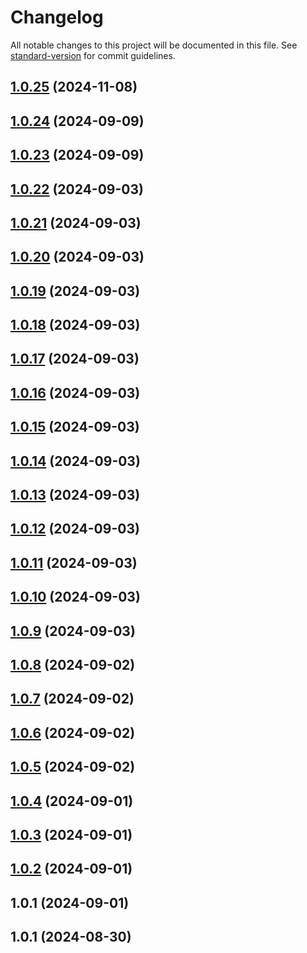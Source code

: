 # Changelog

All notable changes to this project will be documented in this file. See [standard-version](https://github.com/conventional-changelog/standard-version) for commit guidelines.

## [1.0.25](https://github.com/maemreyo/i18n-types-gen/compare/v1.0.24...v1.0.25) (2024-11-08)



## [1.0.24](https://github.com/maemreyo/i18n-types-gen/compare/v1.0.23...v1.0.24) (2024-09-09)



## [1.0.23](https://github.com/maemreyo/i18n-types-gen/compare/v1.0.22...v1.0.23) (2024-09-09)



## [1.0.22](https://github.com/maemreyo/i18n-types-gen/compare/v1.0.21...v1.0.22) (2024-09-03)



## [1.0.21](https://github.com/maemreyo/i18n-types-gen/compare/v1.0.20...v1.0.21) (2024-09-03)



## [1.0.20](https://github.com/maemreyo/i18n-types-gen/compare/v1.0.19...v1.0.20) (2024-09-03)



## [1.0.19](https://github.com/maemreyo/i18n-types-gen/compare/v1.0.18...v1.0.19) (2024-09-03)



## [1.0.18](https://github.com/maemreyo/i18n-types-gen/compare/v1.0.17...v1.0.18) (2024-09-03)



## [1.0.17](https://github.com/maemreyo/i18n-types-gen/compare/v1.0.16...v1.0.17) (2024-09-03)



## [1.0.16](https://github.com/maemreyo/i18n-types-gen/compare/v1.0.15...v1.0.16) (2024-09-03)



## [1.0.15](https://github.com/maemreyo/i18n-types-gen/compare/v1.0.14...v1.0.15) (2024-09-03)



## [1.0.14](https://github.com/maemreyo/i18n-types-gen/compare/v1.0.13...v1.0.14) (2024-09-03)



## [1.0.13](https://github.com/maemreyo/i18n-types-gen/compare/v1.0.12...v1.0.13) (2024-09-03)



## [1.0.12](https://github.com/maemreyo/i18n-types-gen/compare/v1.0.11...v1.0.12) (2024-09-03)



## [1.0.11](https://github.com/maemreyo/i18n-types-gen/compare/v1.0.10...v1.0.11) (2024-09-03)



## [1.0.10](https://github.com/maemreyo/i18n-types-gen/compare/v1.0.9...v1.0.10) (2024-09-03)



## [1.0.9](https://github.com/maemreyo/i18n-types-gen/compare/v1.0.8...v1.0.9) (2024-09-03)



## [1.0.8](https://github.com/maemreyo/i18n-types-gen/compare/v1.0.7...v1.0.8) (2024-09-02)



## [1.0.7](https://github.com/maemreyo/i18n-types-gen/compare/v1.0.6...v1.0.7) (2024-09-02)



## [1.0.6](https://github.com/maemreyo/i18n-types-gen/compare/v1.0.5...v1.0.6) (2024-09-02)



## [1.0.5](https://github.com/maemreyo/i18n-types-gen/compare/v1.0.4...v1.0.5) (2024-09-02)



## [1.0.4](https://github.com/maemreyo/i18n-types-gen/compare/v1.0.3...v1.0.4) (2024-09-01)



## [1.0.3](https://github.com/maemreyo/i18n-types-gen/compare/v1.0.2...v1.0.3) (2024-09-01)

## [1.0.2](https://github.com/maemreyo/i18n-types-gen/compare/v1.0.1...v1.0.2) (2024-09-01)

## 1.0.1 (2024-09-01)

## 1.0.1 (2024-08-30)
